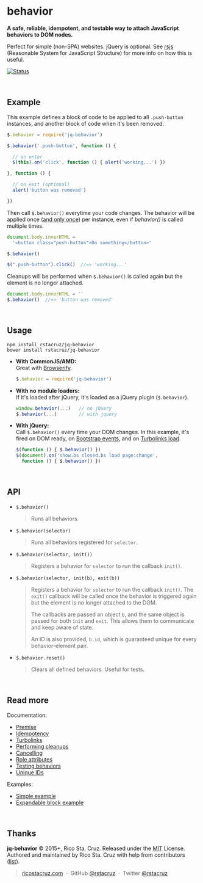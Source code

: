 # behavior

**A safe, reliable, idempotent, and testable way to attach JavaScript behaviors to DOM nodes.**

Perfect for simple (non-SPA) websites. jQuery is optional. See [rsjs][rsjs] (Reasonable System for JavaScript Structure) for more info on how this is useful.

[![Status](https://travis-ci.org/rstacruz/jq-behavior.svg?branch=master)](https://travis-ci.org/rstacruz/jq-behavior "See test builds")


[rsjs]: https://github.com/rstacruz/rsjs

<br>

## Example

This example defines a block of code to be applied to all `.push-button` instances, and another block of code when it's been removed.

```js
$.behavior = require('jq-behavior')

$.behavior('.push-button', function () {

  // on enter
  $(this).on('click', function () { alert('working...') })

}, function () {

  // on exit (optional)
  alert('button was removed')

})
```

Then call `$.behavior()` everytime your code changes. The behavior will be applied once ([and only once][idempotent]) per instance, even if *behavior()* is called multiple times.

```js
document.body.innerHTML =
  '<button class="push-button">Do something</button>'

$.behavior()

$(".push-button").click()  //=> 'working...'
```

Cleanups will be performed when `$.behavior()` is called again but the element is no longer attached.

```js
document.body.innerHTML = ''
$.behavior()  //=> 'button was removed'
```

<br>

## Usage

```
npm install rstacruz/jq-behavior
bower install rstacruz/jq-behavior
```

* **With CommonJS/AMD:**<br>
  Great with [Browserify].

  ```js
  $.behavior = require('jq-behavior')
  ```

* **With no module loaders:**<br>
  If it's loaded after jQuery, it's loaded as a jQuery plugin (`$.behavior`).

  ```js
  window.behavior(...)   // no jQuery
  $.behavior(...)        // with jquery
  ```

* **With jQuery:**<br>
  Call `$.behavior()` every time your DOM changes. In this example, it's fired on DOM ready, on [Bootstrap events], and on [Turbolinks load].

  ```js
  $(function () { $.behavior() })
  $(document).on('show.bs closed.bs load page:change',
    function () { $.behavior() })
  ```

[Bootstrap events]: http://getbootstrap.com/javascript/
[Turbolinks load]: https://github.com/rails/turbolinks#events
[idempotent]: https://en.wiktionary.org/wiki/idempotent
[Browserify]: http://browserify.org/


<br>

## API

* `$.behavior()`

  > Runs all behaviors.

* `$.behavior(selector)`

  > Runs all behaviors registered for `selector`.

* `$.behavior(selector, init())`

  > Registers a behavior for `selector` to run the callback `init()`.

* `$.behavior(selector, init(b), exit(b))`

  > Registers a behavior for `selector` to run the callback `init()`. The `exit()` callback will be called once the behavior is triggered again but the element is no longer attached to the DOM.
  >
  > The callbacks are passed an object `b`, and  the same object is passed for both `init` and `exit`. This allows them to communicate and keep aware of state.
  >
  > An ID is also provided, `b.id`, which is guaranteed unique for every behavior-element pair.

* `$.behavior.reset()`

  > Clears all defined behaviors. Useful for tests.

<br>

## Read more

Documentation:

- [Premise](docs/docs.md#premise)
- [Idempotency](docs/docs.md#idempotency)
- [Turbolinks](docs/docs.md#turbolinks)
- [Performing cleanups](docs/docs.md#performing-cleanups)
- [Cancelling](docs/docs.md#cancelling)
- [Role attributes](docs/docs.md#role-attributes)
- [Testing behaviors](docs/docs.md#testing-behaviors)
- [Unique IDs](docs/docs.md#unique-ids)

Examples:

- [Simple example](examples/simple.js)
- [Expandable block example](examples/expandable.js)

<br>

## Thanks

**jq-behavior** © 2015+, Rico Sta. Cruz. Released under the [MIT] License.<br>
Authored and maintained by Rico Sta. Cruz with help from contributors ([list][contributors]).

> [ricostacruz.com](http://ricostacruz.com) &nbsp;&middot;&nbsp;
> GitHub [@rstacruz](https://github.com/rstacruz) &nbsp;&middot;&nbsp;
> Twitter [@rstacruz](https://twitter.com/rstacruz)

[MIT]: http://mit-license.org/
[contributors]: http://github.com/rstacruz/jq-behavior/contributors
